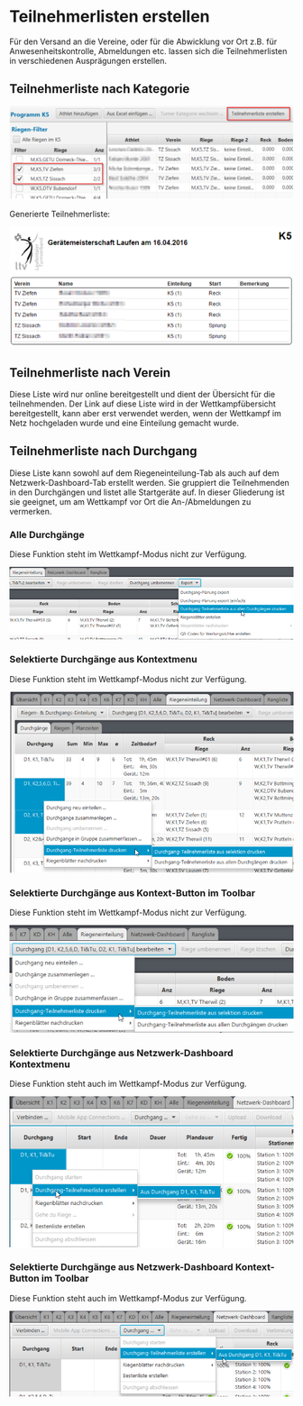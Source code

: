# Teilnehmerlisten erstellen

Für den Versand an die Vereine, oder für die Abwicklung vor Ort z.B. für Anwesenheitskontrolle, Abmeldungen etc. lassen sich die Teilnehmerlisten in verschiedenen Ausprägungen erstellen.

## Teilnehmerliste nach Kategorie

![](<../assets/print-teilnehmerliste.png>)

Generierte Teilnehmerliste:

![](<../assets/teilnehmerliste.png>)

## Teilnehmerliste nach Verein

Diese Liste wird nur online bereitgestellt und dient der Übersicht für die teilnehmenden. Der Link auf diese Liste wird in der Wettkampfübersicht bereitgestellt, kann aber erst verwendet werden, wenn der Wettkampf im Netz hochgeladen wurde und eine Einteilung gemacht wurde.

## Teilnehmerliste nach Durchgang

Diese Liste kann sowohl auf dem Riegeneinteilung-Tab als auch auf dem Netzwerk-Dashboard-Tab erstellt werden. Sie gruppiert die Teilnehmenden in den Durchgängen und listet alle Startgeräte auf. In dieser Gliederung ist sie geeignet, um am Wettkampf vor Ort die An-/Abmeldungen zu vermerken.

### Alle Durchgänge

Diese Funktion steht im Wettkampf-Modus nicht zur Verfügung.

![](../assets/teilnehmerliste-riegentab-alle.png)

### Selektierte Durchgänge aus Kontextmenu

Diese Funktion steht im Wettkampf-Modus nicht zur Verfügung.

![](../assets/teilnehmerliste-riegentab-kontext.png)

### Selektierte Durchgänge aus Kontext-Button im Toolbar

Diese Funktion steht im Wettkampf-Modus nicht zur Verfügung.

![](../assets/teilnehmerliste-riegentab-kontext-toolbar.png)

### Selektierte Durchgänge aus Netzwerk-Dashboard Kontextmenu

Diese Funktion steht auch im Wettkampf-Modus zur Verfügung.

![](../assets/teilnehmerliste-netzwerktab-kontext.png)

### Selektierte Durchgänge aus Netzwerk-Dashboard Kontext-Button im Toolbar

Diese Funktion steht auch im Wettkampf-Modus zur Verfügung.

![](../assets/teilnehmerliste-netzwerktab-kontext-toolbar.png)
